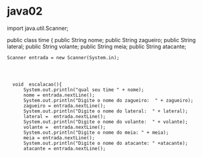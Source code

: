 # java02

import java.util.Scanner;

public class time {
 public	String nome;
 public String zagueiro;
 public	String lateral;
 public	String volante;
 public	 String meia;
 public	String atacante;
	
	Scanner entrada = new Scanner(System.in);
	
	 
	  
	
	  void  escalacao(){
		  System.out.println("qual seu time " + nome);
		  nome = entrada.nextLine();
		  System.out.println("Digite o nome do zagueiro:  " + zagueiro);
		  zagueiro = entrada.nextLine();
		  System.out.println("Digite o nome do lateral:  " + lateral);
		  lateral =  entrada.nextLine();
		  System.out.println("Digite o nome do volante:  " + volante);
		  volante =  entrada.nextLine();
		  System.out.println("Digite o nome do meia: " + meia);
		  meia = entrada.nextLine();
		  System.out.println("Digite o nome do atacante: " +atacante);
		  atacante = entrada.nextLine();
		  
